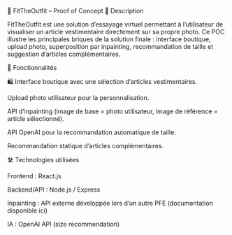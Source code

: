 👗 FitTheOutfit – Proof of Concept
📌 Description

FitTheOutfit est une solution d’essayage virtuel permettant à l’utilisateur de visualiser un article vestimentaire directement sur sa propre photo.
Ce POC illustre les principales briques de la solution finale : interface boutique, upload photo, superposition par inpainting, recommandation de taille et suggestion d’articles complémentaires.

🚀 Fonctionnalités

🛍️ Interface boutique avec une sélection d’articles vestimentaires.

Upload photo utilisateur pour la personnalisation.

API d’inpainting (image de base = photo utilisateur, image de référence = article sélectionné).

API OpenAI pour la recommandation automatique de taille.

Recommandation statique d’articles complémentaires.


🛠️ Technologies utilisées

Frontend : React.js

Backend/API : Node.js / Express

Inpainting : API externe développée lors d’un autre PFE (documentation disponible ici)

IA : OpenAI API (size recommendation)
